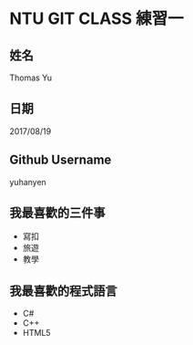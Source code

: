 # NTU GIT CLASS 練習一

姓名
----
Thomas Yu


日期
----
2017/08/19

Github Username
----
yuhanyen


我最喜歡的三件事
----
* 寫扣
* 旅遊
* 教學


我最喜歡的程式語言
----
* C#
* C++
* HTML5